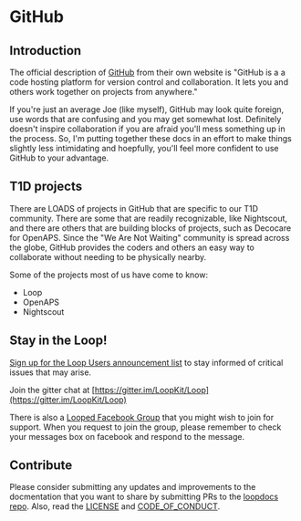 # GitHub


## Introduction

The official description of [GitHub](https://github.com) from their own website is "GitHub is a a code hosting platform for version control and collaboration. It lets you and others work together on projects from anywhere."  

If you're just an average Joe (like myself), GitHub may look quite foreign, use words that are confusing and you may get somewhat lost.  Definitely doesn't inspire collaboration if you are afraid you'll mess something up in the process.  So, I'm putting together these docs in an effort to make things slightly less intimidating and hoepfully, you'll feel more confident to use GitHub to your advantage.

## T1D projects

There are LOADS of projects in GitHub that are specific to our T1D community.  There are some that are readily recognizable, like Nightscout, and there are others that are building blocks of projects, such as Decocare for OpenAPS.  Since the "We Are Not Waiting" community is spread across the globe, GitHub provides the coders and others an easy way to collaborate without needing to be physically nearby.

Some of the projects most of us have come to know:

* Loop
* OpenAPS
* Nightscout


## Stay in the Loop!

[Sign up for the Loop Users announcement list](https://groups.google.com/forum/#!forum/loop-ios-users) to stay informed of critical issues that may arise.

Join the gitter chat at [https://gitter.im/LoopKit/Loop](https://gitter.im/LoopKit/Loop)

There is also a [Looped Facebook Group](https://www.facebook.com/groups/TheLoopedGroup/?fref=nf) that you might wish to join for support.  When you request to join the group, please remember to check your messages box on facebook and respond to the message.

## Contribute

Please consider submitting any updates and improvements to the docmentation that you want to share by submitting PRs to the [loopdocs repo](https://github.com/LoopKit/loopdocs).  Also, read the [LICENSE](https://github.com/LoopKit/Loop/blob/master/LICENSE.md) and [CODE_OF_CONDUCT](https://github.com/LoopKit/Loop/blob/master/CODE_OF_CONDUCT.md).
